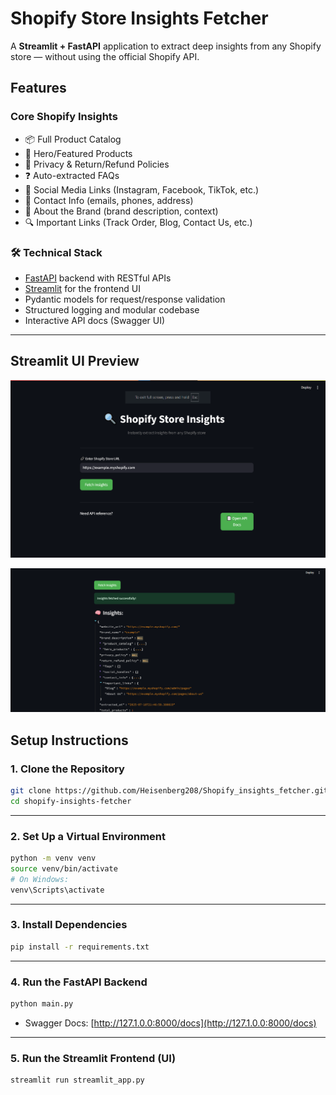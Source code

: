 # Shopify Store Insights Fetcher

A **Streamlit + FastAPI** application to extract deep insights from any Shopify store — without using the official Shopify API.

## Features

### Core Shopify Insights

- 📦 Full Product Catalog
- 🌟 Hero/Featured Products
- 📄 Privacy & Return/Refund Policies
- ❓ Auto-extracted FAQs
- 🔗 Social Media Links (Instagram, Facebook, TikTok, etc.)
- 📧 Contact Info (emails, phones, address)
- 🧠 About the Brand (brand description, context)
- 🔍 Important Links (Track Order, Blog, Contact Us, etc.)

### 🛠 Technical Stack

- [FastAPI](https://fastapi.tiangolo.com/) backend with RESTful APIs
- [Streamlit](https://streamlit.io/) for the frontend UI
- Pydantic models for request/response validation
- Structured logging and modular codebase
- Interactive API docs (Swagger UI)

---

## Streamlit UI Preview

![alt text](demo_images/image.png)

![alt text](demo_images/image-1.png)

## Setup Instructions

### 1. Clone the Repository

```bash
git clone https://github.com/Heisenberg208/Shopify_insights_fetcher.git
cd shopify-insights-fetcher
```

---

### 2. Set Up a Virtual Environment

```bash
python -m venv venv
source venv/bin/activate
# On Windows: 
venv\Scripts\activate       
```

---

### 3. Install Dependencies

```bash
pip install -r requirements.txt
```

---

### 4. Run the FastAPI Backend

```bash
python main.py
```

- Swagger Docs: [http://127.1.0.0:8000/docs](http://127.1.0.0:8000/docs)

---

### 5. Run the Streamlit Frontend (UI)

```bash
streamlit run streamlit_app.py
```
